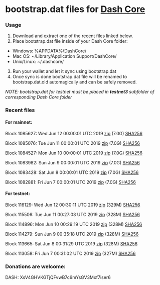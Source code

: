 # bootstrap.dat files for [Dash Core](https://www.dash.org)

### Usage

1. Download and extract one of the recent files linked below.
2. Place bootstrap.dat file inside of your Dash Core folder:
 - Windows: %APPDATA%\DashCore\
 - Mac OS: ~/Library/Application Support/DashCore/
 - Unix/Linux: ~/.dashcore/
3. Run your wallet and let it sync using bootstrap.dat
4. Once sync is done bootstrap.dat file will be renamed to bootstrap.dat.old automagically and can be safely removed.

_NOTE: bootstrap.dat for testnet must be placed in **testnet3** subfolder of corresponding Dash Core folder_

### Recent files

#### For mainnet:

Block 1085627: Wed Jun 12 00:00:01 UTC 2019 [zip](https://dash-bootstrap.ams3.digitaloceanspaces.com/mainnet/2019-06-12/bootstrap.dat.zip) (7.0G) [SHA256](https://dash-bootstrap.ams3.digitaloceanspaces.com/mainnet/2019-06-12/sha256.txt)

Block 1085076: Tue Jun 11 00:00:01 UTC 2019 [zip](https://dash-bootstrap.ams3.digitaloceanspaces.com/mainnet/2019-06-11/bootstrap.dat.zip) (7.0G) [SHA256](https://dash-bootstrap.ams3.digitaloceanspaces.com/mainnet/2019-06-11/sha256.txt)

Block 1084527: Mon Jun 10 00:00:01 UTC 2019 [zip](https://dash-bootstrap.ams3.digitaloceanspaces.com/mainnet/2019-06-10/bootstrap.dat.zip) (7.0G) [SHA256](https://dash-bootstrap.ams3.digitaloceanspaces.com/mainnet/2019-06-10/sha256.txt)

Block 1083982: Sun Jun  9 00:00:01 UTC 2019 [zip](https://dash-bootstrap.ams3.digitaloceanspaces.com/mainnet/2019-06-09/bootstrap.dat.zip) (7.0G) [SHA256](https://dash-bootstrap.ams3.digitaloceanspaces.com/mainnet/2019-06-09/sha256.txt)

Block 1083428: Sat Jun  8 00:00:01 UTC 2019 [zip](https://dash-bootstrap.ams3.digitaloceanspaces.com/mainnet/2019-06-08/bootstrap.dat.zip) (7.0G) [SHA256](https://dash-bootstrap.ams3.digitaloceanspaces.com/mainnet/2019-06-08/sha256.txt)

Block 1082881: Fri Jun  7 00:00:01 UTC 2019 [zip](https://dash-bootstrap.ams3.digitaloceanspaces.com/mainnet/2019-06-07/bootstrap.dat.zip) (7.0G) [SHA256](https://dash-bootstrap.ams3.digitaloceanspaces.com/mainnet/2019-06-07/sha256.txt)


#### For testnet:

Block 116129: Wed Jun 12 00:30:11 UTC 2019 [zip](https://dash-bootstrap.ams3.digitaloceanspaces.com/testnet/2019-06-12/bootstrap.dat.zip) (329M) [SHA256](https://dash-bootstrap.ams3.digitaloceanspaces.com/testnet/2019-06-12/sha256.txt)

Block 115506: Tue Jun 11 00:27:03 UTC 2019 [zip](https://dash-bootstrap.ams3.digitaloceanspaces.com/testnet/2019-06-11/bootstrap.dat.zip) (328M) [SHA256](https://dash-bootstrap.ams3.digitaloceanspaces.com/testnet/2019-06-11/sha256.txt)

Block 114896: Mon Jun 10 00:29:19 UTC 2019 [zip](https://dash-bootstrap.ams3.digitaloceanspaces.com/testnet/2019-06-10/bootstrap.dat.zip) (328M) [SHA256](https://dash-bootstrap.ams3.digitaloceanspaces.com/testnet/2019-06-10/sha256.txt)

Block 114279: Sun Jun  9 00:35:18 UTC 2019 [zip](https://dash-bootstrap.ams3.digitaloceanspaces.com/testnet/2019-06-09/bootstrap.dat.zip) (328M) [SHA256](https://dash-bootstrap.ams3.digitaloceanspaces.com/testnet/2019-06-09/sha256.txt)

Block 113665: Sat Jun  8 00:31:29 UTC 2019 [zip](https://dash-bootstrap.ams3.digitaloceanspaces.com/testnet/2019-06-08/bootstrap.dat.zip) (328M) [SHA256](https://dash-bootstrap.ams3.digitaloceanspaces.com/testnet/2019-06-08/sha256.txt)

Block 113058: Fri Jun  7 00:31:02 UTC 2019 [zip](https://dash-bootstrap.ams3.digitaloceanspaces.com/testnet/2019-06-07/bootstrap.dat.zip) (327M) [SHA256](https://dash-bootstrap.ams3.digitaloceanspaces.com/testnet/2019-06-07/sha256.txt)


### Donations are welcome:

DASH: XsV4GHVKGTjQFvwB7c6mYsGV3Mxf7iser6
